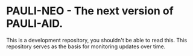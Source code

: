 # PAULI-NEO - The next version of PAULI-AID.

This is a development repository, you shouldn't be able to read this.
This repository serves as the basis for monitoring updates over time.
